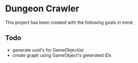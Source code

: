 # Dungeon Crawler

This project has been created with the following goals in mind:


## Todo

* generate uuid's for GameObject(s)
* create graph using GameObject's generated IDs
